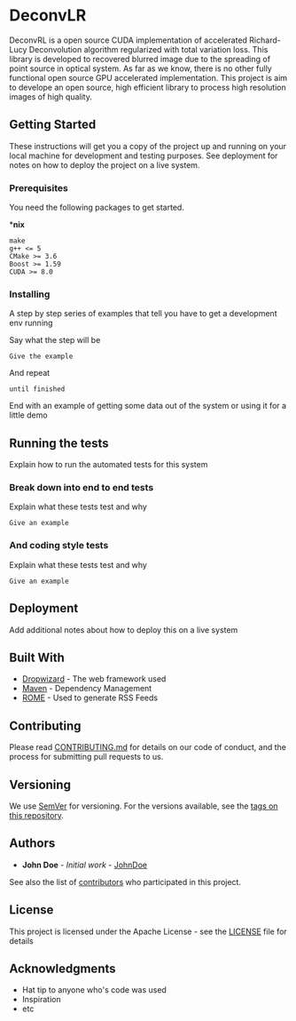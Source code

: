 # DeconvLR
DeconvRL is a open source CUDA implementation of accelerated Richard-Lucy Deconvolution algorithm regularized with total variation loss. This library is developed to recovered blurred image due to the spreading of point source in optical system. As far as we know, there is no other fully functional open source GPU accelerated implementation. This project is aim to develope an open source, high efficient library to process high resolution images of high quality.

## Getting Started
These instructions will get you a copy of the project up and running on your local machine for development and testing purposes. See deployment for notes on how to deploy the project on a live system.

### Prerequisites
You need the following packages to get started.

***nix**
```
make
g++ <= 5
CMake >= 3.6
Boost >= 1.59
CUDA >= 8.0
```

### Installing
A step by step series of examples that tell you have to get a development env running

Say what the step will be

```
Give the example
```

And repeat

```
until finished
```

End with an example of getting some data out of the system or using it for a little demo

## Running the tests
Explain how to run the automated tests for this system

### Break down into end to end tests
Explain what these tests test and why

```
Give an example
```

### And coding style tests
Explain what these tests test and why

```
Give an example
```

## Deployment
Add additional notes about how to deploy this on a live system

## Built With
* [Dropwizard](http://www.dropwizard.io/1.0.2/docs/) - The web framework used
* [Maven](https://maven.apache.org/) - Dependency Management
* [ROME](https://rometools.github.io/rome/) - Used to generate RSS Feeds

## Contributing
Please read [CONTRIBUTING.md](https://gist.github.com/PurpleBooth/b24679402957c63ec426) for details on our code of conduct, and the process for submitting pull requests to us.

## Versioning
We use [SemVer](http://semver.org/) for versioning. For the versions available, see the [tags on this repository](https://github.com/your/project/tags).

## Authors
* **John Doe** - *Initial work* - [JohnDoe](https://github.com/SomeOne)

See also the list of [contributors](https://github.com/your/project/contributors) who participated in this project.

## License
This project is licensed under the Apache License - see the [LICENSE](LICENSE) file for details

## Acknowledgments
* Hat tip to anyone who's code was used
* Inspiration
* etc
